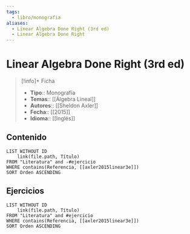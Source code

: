 ```yaml
---
tags:
  - libro/monografia
aliases:
  - Linear Algebra Done Right (3rd ed)
  - Linear Algebra Done Right
---
```

# Linear Algebra Done Right (3rd ed)

>[!info]+ Ficha
>- **Tipo**:: Monografía
>- **Temas**:: [[Álgebra Lineal]]
>- **Autores**:: [[Sheldon Axler]]
>- **Fecha**:: [[2015]]
>- **Idioma**:: [[Inglés]]

## Contenido
```dataview
LIST WITHOUT ID
    link(file.path, Título)
FROM "Literatura" and -#ejercicio
WHERE contains(Referencia, [[axler2015linear3e]])
SORT Orden ASCENDING
```

## Ejercicios
```dataview
LIST WITHOUT ID
    link(file.path, Título)
FROM "Literatura" and #ejercicio
WHERE contains(Referencia, [[axler2015linear3e]])
SORT Orden ASCENDING
```
